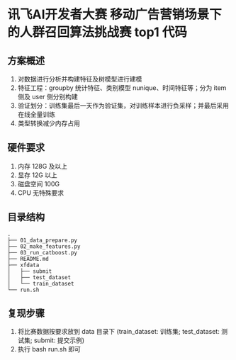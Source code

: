# 讯飞AI开发者大赛 移动广告营销场景下的人群召回算法挑战赛 top1 代码

## 方案概述

1. 对数据进行分析并构建特征及树模型进行建模
2. 特征工程：groupby 统计特征、类别模型 nunique、时间特征等；分为 item 侧及 user 侧分别构建
3. 验证划分：训练集最后一天作为验证集，对训练样本进行负采样；并最后采用在线全量训练
4. 类型转换减少内存占用

## 硬件要求

1. 内存 128G 及以上
2. 显存 12G 以上
3. 磁盘空间 100G
4. CPU 无特殊要求

## 目录结构

```
.
├── 01_data_prepare.py
├── 02_make_features.py
├── 03_run_catboost.py
├── README.md
├── xfdata
│   ├── submit
│   ├── test_dataset
│   └── train_dataset
└── run.sh
```

## 复现步骤

1. 将比赛数据按要求放到 data 目录下 (train_dataset: 训练集; test_dataset: 测试集; submit: 提交示例)
2. 执行 bash run.sh 即可
